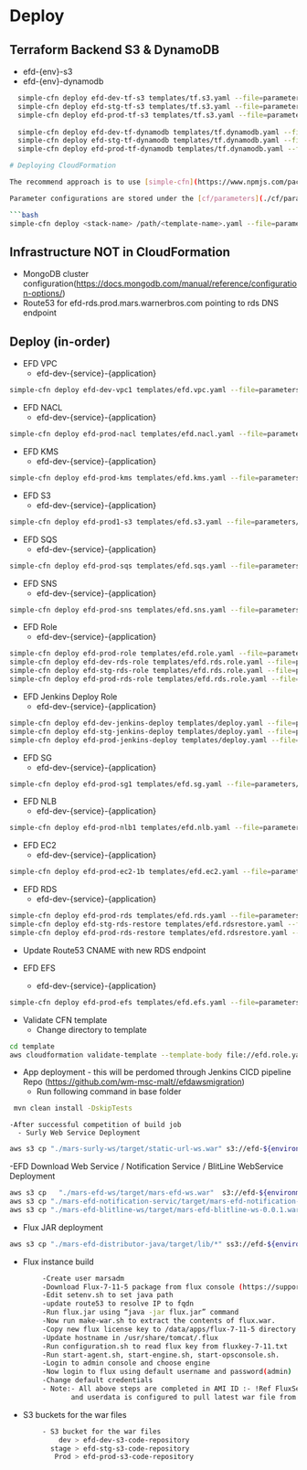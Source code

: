 # Deploy

## Terraform Backend S3 & DynamoDB
  - efd-{env}-s3
  - efd-{env}-dynamodb
```bash
  simple-cfn deploy efd-dev-tf-s3 templates/tf.s3.yaml --file=parameters/s3/s3.tf.dev.yaml
  simple-cfn deploy efd-stg-tf-s3 templates/tf.s3.yaml --file=parameters/s3/s3.tf.dev.yaml
  simple-cfn deploy efd-prod-tf-s3 templates/tf.s3.yaml --file=parameters/s3/s3.tf.dev.yaml
  
  simple-cfn deploy efd-dev-tf-dynamodb templates/tf.dynamodb.yaml --file=parameters/dynamodb/dynamodb.tf.dev.yaml
  simple-cfn deploy efd-stg-tf-dynamodb templates/tf.dynamodb.yaml --file=parameters/dynamodb/dynamodb.tf.dev.yaml
  simple-cfn deploy efd-prod-tf-dynamodb templates/tf.dynamodb.yaml --file=parameters/dynamodb/dynamodb.tf.dev.yaml

# Deploying CloudFormation

The recommend approach is to use [simple-cfn](https://www.npmjs.com/package/simple-cfn).

Parameter configurations are stored under the [cf/parameters](./cf/parameters) directory.

```bash
simple-cfn deploy <stack-name> /path/<template-name>.yaml --file=parameters/path/{service}.{env}.yml
```

## Infrastructure NOT in CloudFormation

- MongoDB cluster configuration(https://docs.mongodb.com/manual/reference/configuration-options/)
- Route53 for efd-rds.prod.mars.warnerbros.com pointing to rds DNS endpoint

## Deploy (in-order)

- EFD VPC
  - efd-dev-{service}-{application}
```bash
simple-cfn deploy efd-dev-vpc1 templates/efd.vpc.yaml --file=parameters/vpc/vpc.dev.yaml
```

- EFD NACL
  - efd-dev-{service}-{application}
```bash
simple-cfn deploy efd-prod-nacl templates/efd.nacl.yaml --file=parameters/nacl/nacl.prod.yaml
```

- EFD KMS
  - efd-dev-{service}-{application}
```bash
simple-cfn deploy efd-prod-kms templates/efd.kms.yaml --file=parameters/kms/kms.prod.yaml
```

- EFD S3
  - efd-dev-{service}-{application}
```bash
simple-cfn deploy efd-prod1-s3 templates/efd.s3.yaml --file=parameters/s3/s3.prod.yaml
```

- EFD SQS
  - efd-dev-{service}-{application}
```bash
simple-cfn deploy efd-prod-sqs templates/efd.sqs.yaml --file=parameters/sqs/sqs.prod.yaml
```

- EFD SNS
  - efd-dev-{service}-{application}
```bash
simple-cfn deploy efd-prod-sns templates/efd.sns.yaml --file=parameters/sns/sns.prod.yaml
```

- EFD Role
  - efd-dev-{service}-{application}
```bash
simple-cfn deploy efd-prod-role templates/efd.role.yaml --file=parameters/role/role.prod.yaml
simple-cfn deploy efd-dev-rds-role templates/efd.rds.role.yaml --file=parameters/role/role.dev.yaml
simple-cfn deploy efd-stg-rds-role templates/efd.rds.role.yaml --file=parameters/role/role.stg.yaml
simple-cfn deploy efd-prod-rds-role templates/efd.rds.role.yaml --file=parameters/role/role.prod.yaml

```

- EFD Jenkins Deploy Role
  - efd-dev-{service}-{application}
```bash
simple-cfn deploy efd-dev-jenkins-deploy templates/deploy.yaml --file=parameters/deploy/deploy.dev.yaml
simple-cfn deploy efd-stg-jenkins-deploy templates/deploy.yaml --file=parameters/deploy/deploy.stg.yaml
simple-cfn deploy efd-prod-jenkins-deploy templates/deploy.yaml --file=parameters/deploy/deploy.prod.yaml

```

- EFD SG
  - efd-dev-{service}-{application}
```bash
simple-cfn deploy efd-prod-sg1 templates/efd.sg.yaml --file=parameters/sg/sg.prod.yaml
``` 

- EFD NLB
  - efd-dev-{service}-{application}
```bash
simple-cfn deploy efd-prod-nlb1 templates/efd.nlb.yaml --file=parameters/nlb/nlb.prod.yaml
```

- EFD EC2
  - efd-dev-{service}-{application}
```bash
simple-cfn deploy efd-prod-ec2-1b templates/efd.ec2.yaml --file=parameters/ec2/ec2.prod.yaml
```

- EFD RDS
  - efd-dev-{service}-{application}
```bash
simple-cfn deploy efd-prod-rds templates/efd.rds.yaml --file=parameters/rds/rds.prod.yaml
simple-cfn deploy efd-stg-rds-restore templates/efd.rdsrestore.yaml --file=parameters/rdsrestore/rds.stg.yaml
simple-cfn deploy efd-prod-rds-restore templates/efd.rdsrestore.yaml --file=parameters/rdsrestore/rds.prod.yaml
```
  - Update Route53 CNAME with new RDS endpoint


- EFD EFS
  - efd-dev-{service}-{application}
```bash
simple-cfn deploy efd-prod-efs templates/efd.efs.yaml --file=parameters/efs/efs.prod.yaml
```
- Validate CFN template 
  - Change directory to template 
```bash
cd template
aws cloudformation validate-template --template-body file://efd.role.yaml
```
- App deployment - this will be perdomed through Jenkins CICD pipeline 
  Repo (https://github.com/wm-msc-malt//efdawsmigration)
    - Run following command in base folder
```bash
 mvn clean install -DskipTests
```
    -After successful competition of build job
      - Surly Web Service Deployment

```bash
aws s3 cp "./mars-surly-ws/target/static-url-ws.war" s3://efd-${environment}-s3-code-repository/appwar/surlyserver/static-url-ws.war
```
   -EFD Download Web Service / Notification Service / BlitLine WebService Deployment
```bash
aws s3 cp   "./mars-efd-ws/target/mars-efd-ws.war"  s3://efd-${environment}-s3-code-repository/appwar/appserver/mars-efd-ws.war
aws s3 cp "./mars-efd-notification-servic/target/mars-efd-notification-service-0.0.1-SNAPSHOT.war" 3://efd-${environment}-s3-code-repository/EFDNotification/mars-efd-notification-service-0.0.1-SNAPSHOT.war
aws s3 cp "./mars-efd-blitline-ws/target/mars-efd-blitline-ws-0.0.1.war" s3://efd-${environment}-s3-code-repository/appwar/appserver/mars-efd-blitline-ws-0.0.1.war
```
   - Flux JAR deployment
```bash
aws s3 cp "./mars-efd-distributor-java/target/lib/*" ss3://efd-${environment}-s3-code-repository/FluxJars/Lib/mars-efd-blitline-ws-0.0.1.war
```
 
- Flux instance build 
```bash
        -Create user marsadm 
        -Download Flux-7-11-5 package from flux console (https://support.flux.ly/) and place it in /data/apps/ folder in flux server
        -Edit setenv.sh to set java path
        -update route53 to resolve IP to fqdn
        -Run flux.jar using “java -jar flux.jar” command
        -Now run make-war.sh to extract the contents of flux.war.
        -Copy new flux license key to /data/apps/flux-7-11-5 directory
        -Update hostname in /usr/share/tomcat/.flux
        -Run configuration.sh to read flux key from fluxkey-7-11.txt
        -Run start-agent.sh, start-engine.sh, start-opsconsole.sh.
        -Login to admin console and choose engine 
        -Now login to flux using default username and password(admin)
        -Change default credentials 
        - Note:- All above steps are completed in AMI ID :- !Ref FluxServerImageID )ec2 parameter
               and userdata is configured to pull latest war file from s3 post build
```
- S3 buckets for the war files 
```bash
        - S3 bucket for the war files 
            dev > efd-dev-s3-code-repository
          stage > efd-stg-s3-code-repository
           Prod > efd-prod-s3-code-repository
```
